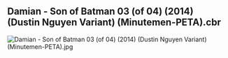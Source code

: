 ## Damian - Son of Batman 03 (of 04) (2014) (Dustin Nguyen Variant) (Minutemen-PETA).cbr

![Damian - Son of Batman 03 (of 04) (2014) (Dustin Nguyen Variant) (Minutemen-PETA).jpg](https://wx1.sinaimg.cn/large/6a9fdecagy1fq330ng2crj20zk1ipnbp.jpg)